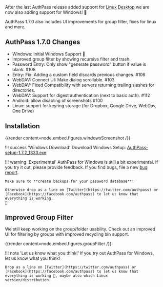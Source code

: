 After the last AuthPass release added support for [Linux Desktop](/articles/linux-release/)
we are now also adding support for Windows! 🎉️

AuthPass 1.7.0 also includes UI improvements for group filter, fixes
for linux and more.

<!--more-->

## AuthPass 1.7.0 Changes

* Windows: Initial Windows Support 🎉️
* Improved group filter by showing recursive filter and trash.
* Password Entry: Only show "generate password" button if value is blank. #108
* Entry: Fix: Adding a custom field discards previous changes. #106
* WebDAV: Connect UI: Make dialog scrollable. #103
* WebDAV: Fixed Compatibility with servers returning trailing slashes for directories.
* WebDAV: Support for digest authentication (next to basic auth). #112
* Android: allow disabling of screenshots #100
* Linux: support for keyring storage (for Dropbox, Google Drive, WebDav, One Drive)

## Installation

{{render content=node.embed.figures.windowsScreenshot /}}

!!! success 'Windows Download'
    Download Windows Setup: [AuthPass-setup-1.7.2_1333.exe](https://data.authpass.app/data/artifacts/AuthPass-setup-1.7.2_1333.exe) 


!!! warning 'Experimental'
    AuthPass for Windows is still a bit experimental. If you try it out,
    please provide feedback. If you find bugs, file a new
    [bug report](https://github.com/authpass/authpass/issues).
    
    Make sure to **create backups for your password database**!
    
    Otherwise drop as a line on [Twitter](https://twitter.com/authpass) or
    [Facebook](https://facebook.com/authpass) to let us know that 
    everything is working.
    🤣️

## Improved Group Filter

We still keep working on the group/folder usability. Check out an improved
UI for filtering by groups with improved recycling bin support.

{{render content=node.embed.figures.groupFilter /}}


!!! note 'Let us know what you think!'
    If you try out AuthPass for Windows, let us know what you think!
    
    Drop as a line on [Twitter](https://twitter.com/authpass) or
    [Facebook](https://facebook.com/authpass) to let us know that 
    everything is working 🤣️, maybe also which Linux 
    version/distribution.
